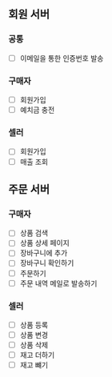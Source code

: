 ## 회원 서버
### 공통
 - [ ] 이메일을 통한 인증번호 발송
### 구매자
 - [ ] 회원가입
 - [ ] 예치금 충전
### 셀러
 - [ ] 회원가입
 - [ ] 매출 조회

## 주문 서버
 
### 구매자
 - [ ] 상품 검색
 - [ ] 상품 상세 페이지
 - [ ] 장바구니에 추가 
 - [ ] 장바구니 확인하기
 - [ ] 주문하기
 - [ ] 주문 내역 메일로 발송하기
### 셀러
 - [ ] 상품 등록
 - [ ] 상품 변경
 - [ ] 상품 삭제
 - [ ] 재고 더하기
 - [ ] 재고 뺴기
